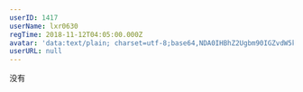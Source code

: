 ```yaml
---
userID: 1417
userName: lxr0630
regTime: 2018-11-12T04:05:00.000Z
avatar: 'data:text/plain; charset=utf-8;base64,NDA0IHBhZ2Ugbm90IGZvdW5kCg=='
userURL: null
---
```


没有
